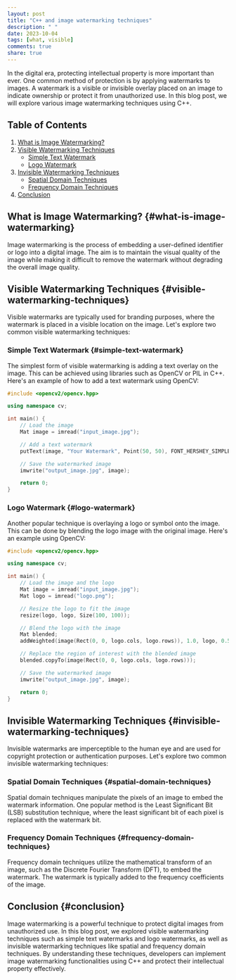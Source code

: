 ```yaml
---
layout: post
title: "C++ and image watermarking techniques"
description: " "
date: 2023-10-04
tags: [what, visible]
comments: true
share: true
---
```


In the digital era, protecting intellectual property is more important than ever. One common method of protection is by applying watermarks to images. A watermark is a visible or invisible overlay placed on an image to indicate ownership or protect it from unauthorized use. In this blog post, we will explore various image watermarking techniques using C++.

## Table of Contents
1. [What is Image Watermarking?](#what-is-image-watermarking)
2. [Visible Watermarking Techniques](#visible-watermarking-techniques)
    * [Simple Text Watermark](#simple-text-watermark)
    * [Logo Watermark](#logo-watermark)
3. [Invisible Watermarking Techniques](#invisible-watermarking-techniques)
    * [Spatial Domain Techniques](#spatial-domain-techniques)
    * [Frequency Domain Techniques](#frequency-domain-techniques)
4. [Conclusion](#conclusion)

## What is Image Watermarking? {#what-is-image-watermarking}
Image watermarking is the process of embedding a user-defined identifier or logo into a digital image. The aim is to maintain the visual quality of the image while making it difficult to remove the watermark without degrading the overall image quality.

## Visible Watermarking Techniques {#visible-watermarking-techniques}
Visible watermarks are typically used for branding purposes, where the watermark is placed in a visible location on the image. Let's explore two common visible watermarking techniques:

### Simple Text Watermark {#simple-text-watermark}
The simplest form of visible watermarking is adding a text overlay on the image. This can be achieved using libraries such as OpenCV or PIL in C++. Here's an example of how to add a text watermark using OpenCV:

```cpp
#include <opencv2/opencv.hpp>

using namespace cv;

int main() {
    // Load the image
    Mat image = imread("input_image.jpg");

    // Add a text watermark
    putText(image, "Your Watermark", Point(50, 50), FONT_HERSHEY_SIMPLEX, 1, Scalar(255, 255, 255), 2);

    // Save the watermarked image
    imwrite("output_image.jpg", image);

    return 0;
}
```

### Logo Watermark {#logo-watermark}
Another popular technique is overlaying a logo or symbol onto the image. This can be done by blending the logo image with the original image. Here's an example using OpenCV:

```cpp
#include <opencv2/opencv.hpp>

using namespace cv;

int main() {
    // Load the image and the logo
    Mat image = imread("input_image.jpg");
    Mat logo = imread("logo.png");

    // Resize the logo to fit the image
    resize(logo, logo, Size(100, 100));

    // Blend the logo with the image
    Mat blended;
    addWeighted(image(Rect(0, 0, logo.cols, logo.rows)), 1.0, logo, 0.5, 0, blended);

    // Replace the region of interest with the blended image
    blended.copyTo(image(Rect(0, 0, logo.cols, logo.rows)));

    // Save the watermarked image
    imwrite("output_image.jpg", image);

    return 0;
}
```

## Invisible Watermarking Techniques {#invisible-watermarking-techniques}
Invisible watermarks are imperceptible to the human eye and are used for copyright protection or authentication purposes. Let's explore two common invisible watermarking techniques:

### Spatial Domain Techniques {#spatial-domain-techniques}
Spatial domain techniques manipulate the pixels of an image to embed the watermark information. One popular method is the Least Significant Bit (LSB) substitution technique, where the least significant bit of each pixel is replaced with the watermark bit.

### Frequency Domain Techniques {#frequency-domain-techniques}
Frequency domain techniques utilize the mathematical transform of an image, such as the Discrete Fourier Transform (DFT), to embed the watermark. The watermark is typically added to the frequency coefficients of the image.

## Conclusion {#conclusion}
Image watermarking is a powerful technique to protect digital images from unauthorized use. In this blog post, we explored visible watermarking techniques such as simple text watermarks and logo watermarks, as well as invisible watermarking techniques like spatial and frequency domain techniques. By understanding these techniques, developers can implement image watermarking functionalities using C++ and protect their intellectual property effectively.